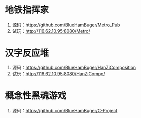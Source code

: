 # 地铁指挥家
1. 源码：https://github.com/BlueHamBuger/Metro_Pub
2. 试玩：http://116.62.10.95:8080/Metro/

# 汉字反应堆
1. 源码：https://github.com/BlueHamBuger/HanZiComposition
2. 试玩：http://116.62.10.95:8080/HanZiCompo/

# 概念性黑魂游戏
1. 源码：https://github.com/BlueHamBuger/C-Project

